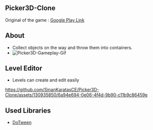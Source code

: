 ## Picker3D-Clone
Original of the game : [Google Play Link](https://play.google.com/store/apps/details?id=com.ponyom.collect&hl=tr) 
## About
- Collect objects on the way and throw them into containers.
- ![Picker3D-Gameplay-Gif](https://github.com/SinanKaratasCE/Picker3D-Clone/assets/130935850/4d3724e6-9b88-4e51-90cd-8cc6969f76f2)
## Level Editor
- Levels can create and edit easily

https://github.com/SinanKaratasCE/Picker3D-Clone/assets/130935850/6a94e694-0e06-4f4d-9b90-c11b9c86459e

## Used Libraries
- [DoTween](https://github.com/Demigiant/dotween)
